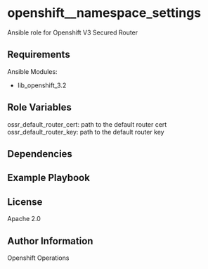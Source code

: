 openshift__namespace_settings
=========

Ansible role for Openshift V3 Secured Router

Requirements
------------

Ansible Modules:

- lib_openshift_3.2


Role Variables
--------------

ossr_default_router_cert: path to the default router cert
ossr_default_router_key: path to the default router key

Dependencies
------------


Example Playbook
----------------


License
-------

Apache 2.0

Author Information
------------------

Openshift Operations
